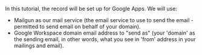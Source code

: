 <!-- markdownlint-disable-file MD041 -->
In this tutorial, the record will be set up for Google Apps. We will use:

* Mailgun as our mail service (the email service to use to send the email - permitted to send email on behalf of your domain).
* Google Workspace domain email address to "send as" (your 'domain' as the sending email, in other words, what you see in 'from' address in your mailings and email).

